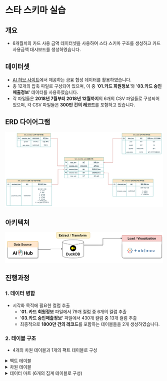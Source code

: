 # 스타 스키마 실습

## 개요
- 6개월치의 카드 사용 금액 데이터셋을 사용하여 스타 스키마 구조를 생성하고 카드 사용금액 대시보드를 생성하였습니다.

## 데이터셋
- [AI 허브 사이트](https://www.aihub.or.kr/aihubdata/data/view.do?currMenu=115&topMenu=100&&srchDataRealmCode=REALM015&aihubDataSe=data&dataSetSn=71792)에서 제공하는 금융 합성 데이터를 활용하였습니다. 
- 총 12개의 압축 파일로 구성되어 있으며, 이 중 '**01.카드 회원정보**'와 '**03.카드 승인매출정보**' 데이터를 사용하였습니다.
- 각 파일들은  **2018년 7월부터 2018년 12월까지**의 6개의 CSV 파일들로 구성되어 있으며, 각 CSV 파일들은 **300만 건의 레코드**를 포함하고 있습니다.

## ERD 다이어그램
![ERD](./img/erd.png)
## 아키텍처
![ERD](./img/dw_architect.png)

## 진행과정
  ### 1. 데이터 병합
  - 시각화 목적에 필요한 컬럼 추출
    - '**01. 카드 회원정보** 파일에서 79개 컬럼 중 6개의 컬럼 추출
    - '**03.카드 승인매출정보**' 파일에서 430개 컬럼 중 13개 컬럼 추출
    - 최종적으로 **1800만 건의 레코드**를 포함하는 테이블들을 2개 생성하였습니다.
   
  ### 2. 테이블 구조
  - 4개의 차원 테이블과 1개의 팩트 테이블로 구성

  <details>
  <summary>팩트 테이블</summary>
  - 병합한 2개의 테이블에서 월별 고객별 지불 수단별 총합의 결과를 unpivot을 통해 팩트 테이블로 생성하였습니다. 
  - duckdb에서 다른 스키마에 있는 테이블들의 컬럼을 사용하여 FK 설정은 불가능
    
  - ### `fact_monthly_amt` - 월별 결제 금액

  | 컬럼명 | 설명 | 타입 |
  | --- | --- | --- |
  | `date_key` | 날짜 Key (**기준년월**) | INT (**FK**) |
  | `member_key` | 고객 Key | VARCHAR (**FK**) |
  | `payment_key` | 결제 수단 Key | INT (**FK**) |
  | `channel_key` | 결제 채널 Key | INT (**FK**) |
  | `total_amt` | 결제 금액 | INT |
  
  </details>
      
  <details>
  <summary>차원 테이블</summary>

  - ### `dim_member` - 회원

  | 컬럼명 | 설명 | 타입 |
  | --- | --- | --- |
  | `member_key` | 고객 Key  | VARCHAR (**PK**) |
  | `gender` | 성별 (**M/F**) | VARCHAR |
  | `age_group` | 연령대 | VARCHAR |

  - ### `dim_date` - 날짜

  | 컬럼명 | 설명 | 타입 |
  | --- | --- | --- |
  | `date_key` | 날짜 Key (**YYYYMM**)  | INT (**PK**) |
  | `used_date`  | 날짜 (**YYYY-MM-01**) | DATE |
  | `year` | 연도 | INT |
  | `month` | 월 | INT |
  | `quarter` | 분기 | VARCHAR |

  - ### `dim_payment`- 결제 수단

  | 컬럼명 | 설명 | 타입 |
  | --- | --- | --- |
  | `payment_key` | 결제 방식 Key | INT (**PK**) |
  | `payment_name` | 결제 방식 이름 | VARCHAR |
    <payment_name 컬럼 값에 따른 표기>
    1 : card
    2 : pay
    3 : a_pay
    4 : b_pay
    5 : c_pay
    6 : d_pay
    7 : simple_pay
    8 : our_pay (당사페이) 

  - ### `dim_channel` - 결제 채널

  | 컬럼명 | 설명 | 타입 |
  | --- | --- | --- |
  | `channel_key` | 결제 채널 Key | INT (**PK**) |
  | `channel_name` | 결제 채널 이름 | VARCHAR |
    <channel_name 컬럼 값에 따른 표기>
    1 : online
    2 : offline
    -1 : unknown
  </details>
  
  <details>
  <summary>데이터 마트 (6개의 집계 테이블로 구성)</summary>
    
  - #### `dm_monthly_amt` - 전체 월별 총액
      
  |컬럼명|설명|타입|
  |------|---|---|
  |`used_date`|날짜 (**YYYY-MM-01**) |DATE|
  |`monthly_sum`|총 금액|INT|
  
  - #### `dm_quarter_amt` - 분기별 총액
      
  |컬럼명|설명|타입|
  |------|---|---|
  |`year`|년|INT|
  |`quarter`|분기|VARCHAR|
  |`quarter_amt`|분기별 총액|INT|
  
  - #### `dm_monthly_payment_amt` - 결제 수단별 월별 총액
      
  |컬럼명|설명|타입|
  |------|---|---|
  |`used_date`|날짜 (**YYYY-MM-01**) |DATE|
  |`payment_name`|결제 수단|VARCHAR|
  |`monthly_payment_amt`|결제 수단별 월별 총액|INT|
  
  - #### `dm_monthly_channel_amt` - 유입 채널별 월별 총액
  
  | 컬럼명 | 설명 | 타입 |
  | --- | --- | --- |
  |`used_date`| 날짜 (**YYYY-MM-01**)  | DATE |
  |`channel_name`| 유입 채널명 | VARCHAR |
  |`monthly_channel_amt`| 채널별 월별 총액 | INT |
  
  - #### `dm_monthly_gender_amt` - 성별 월별 총액
  
  | 컬럼명 | 설명 | 타입 |
  | --- | --- | --- |
  |`used_date`| 날짜 (**YYYY-MM-01**)  | DATE |
  |`gender`| 성별 (**M/F**) | VARCHAR |
  |`monthly_gender_amt`| 성별 월별 총액 | INT |
  
  - #### `dm_monthly_age_amt` - 연령대별 월별 총액
  
  | 컬럼명 | 설명 | 타입 |
  | --- | --- | --- |
  |`used_date` 날짜 (**YYYY-MM-01**)  | DATE |
  |`age_group` 연령대 | VARCHAR |
  |`monthly_age_amt` 연령대별 월별 총액 | INT |

</details>
  


 

